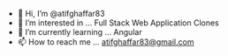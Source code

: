 - 👋 Hi, I’m @atifghaffar83
- 👀 I’m interested in ... Full Stack Web Application Clones
- 🌱 I’m currently learning ... Angular
- 📫 How to reach me ... atifghaffar83@gmail.com

<!---
atifghaffar83/atifghaffar83 is a ✨ special ✨ repository because its `README.md` (this file) appears on your GitHub profile.
You can click the Preview link to take a look at your changes.
--->
